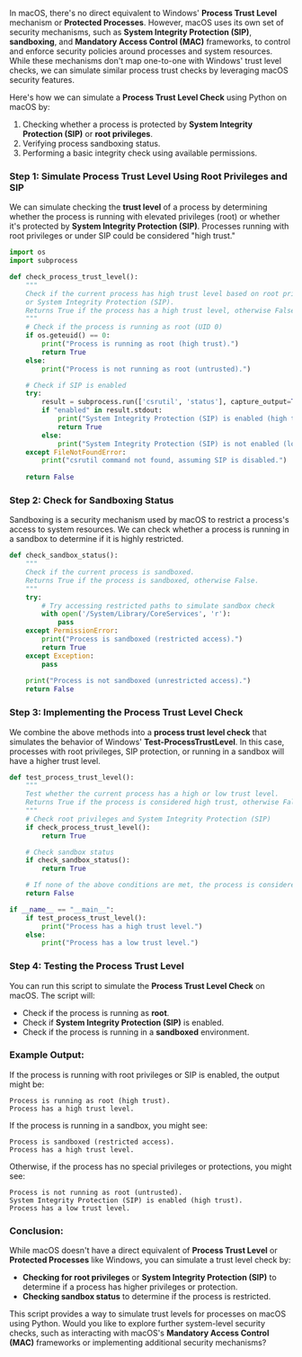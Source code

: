 In macOS, there's no direct equivalent to Windows' **Process Trust Level** mechanism or **Protected Processes**. However, macOS uses its own set of security mechanisms, such as **System Integrity Protection (SIP)**, **sandboxing**, and **Mandatory Access Control (MAC)** frameworks, to control and enforce security policies around processes and system resources. While these mechanisms don't map one-to-one with Windows' trust level checks, we can simulate similar process trust checks by leveraging macOS security features.

Here's how we can simulate a **Process Trust Level Check** using Python on macOS by:
1. Checking whether a process is protected by **System Integrity Protection (SIP)** or **root privileges**.
2. Verifying process sandboxing status.
3. Performing a basic integrity check using available permissions.

### Step 1: Simulate Process Trust Level Using Root Privileges and SIP

We can simulate checking the **trust level** of a process by determining whether the process is running with elevated privileges (root) or whether it's protected by **System Integrity Protection (SIP)**. Processes running with root privileges or under SIP could be considered "high trust."

```python
import os
import subprocess

def check_process_trust_level():
    """
    Check if the current process has high trust level based on root privileges
    or System Integrity Protection (SIP).
    Returns True if the process has a high trust level, otherwise False.
    """
    # Check if the process is running as root (UID 0)
    if os.geteuid() == 0:
        print("Process is running as root (high trust).")
        return True
    else:
        print("Process is not running as root (untrusted).")

    # Check if SIP is enabled
    try:
        result = subprocess.run(['csrutil', 'status'], capture_output=True, text=True)
        if "enabled" in result.stdout:
            print("System Integrity Protection (SIP) is enabled (high trust).")
            return True
        else:
            print("System Integrity Protection (SIP) is not enabled (lower trust).")
    except FileNotFoundError:
        print("csrutil command not found, assuming SIP is disabled.")
    
    return False
```

### Step 2: Check for Sandboxing Status

Sandboxing is a security mechanism used by macOS to restrict a process's access to system resources. We can check whether a process is running in a sandbox to determine if it is highly restricted.

```python
def check_sandbox_status():
    """
    Check if the current process is sandboxed.
    Returns True if the process is sandboxed, otherwise False.
    """
    try:
        # Try accessing restricted paths to simulate sandbox check
        with open('/System/Library/CoreServices', 'r'):
            pass
    except PermissionError:
        print("Process is sandboxed (restricted access).")
        return True
    except Exception:
        pass
    
    print("Process is not sandboxed (unrestricted access).")
    return False
```

### Step 3: Implementing the Process Trust Level Check

We combine the above methods into a **process trust level check** that simulates the behavior of Windows' **Test-ProcessTrustLevel**. In this case, processes with root privileges, SIP protection, or running in a sandbox will have a higher trust level.

```python
def test_process_trust_level():
    """
    Test whether the current process has a high or low trust level.
    Returns True if the process is considered high trust, otherwise False.
    """
    # Check root privileges and System Integrity Protection (SIP)
    if check_process_trust_level():
        return True

    # Check sandbox status
    if check_sandbox_status():
        return True

    # If none of the above conditions are met, the process is considered low trust
    return False

if __name__ == "__main__":
    if test_process_trust_level():
        print("Process has a high trust level.")
    else:
        print("Process has a low trust level.")
```

### Step 4: Testing the Process Trust Level

You can run this script to simulate the **Process Trust Level Check** on macOS. The script will:
- Check if the process is running as **root**.
- Check if **System Integrity Protection (SIP)** is enabled.
- Check if the process is running in a **sandboxed** environment.

### Example Output:

If the process is running with root privileges or SIP is enabled, the output might be:

```
Process is running as root (high trust).
Process has a high trust level.
```

If the process is running in a sandbox, you might see:

```
Process is sandboxed (restricted access).
Process has a high trust level.
```

Otherwise, if the process has no special privileges or protections, you might see:

```
Process is not running as root (untrusted).
System Integrity Protection (SIP) is enabled (high trust).
Process has a low trust level.
```

### Conclusion:

While macOS doesn't have a direct equivalent of **Process Trust Level** or **Protected Processes** like Windows, you can simulate a trust level check by:
- **Checking for root privileges** or **System Integrity Protection (SIP)** to determine if a process has higher privileges or protection.
- **Checking sandbox status** to determine if the process is restricted.

This script provides a way to simulate trust levels for processes on macOS using Python. Would you like to explore further system-level security checks, such as interacting with macOS's **Mandatory Access Control (MAC)** frameworks or implementing additional security mechanisms?